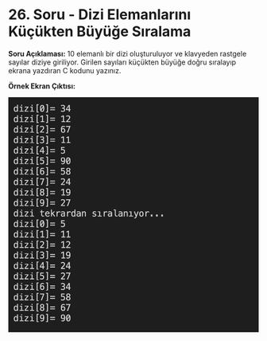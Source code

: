 # 26. Soru -  Dizi Elemanlarını Küçükten Büyüğe Sıralama

**Soru Açıklaması:**
10 elemanlı bir dizi oluşturuluyor ve klavyeden rastgele sayılar diziye giriliyor.
Girilen sayıları küçükten büyüğe doğru sıralayıp ekrana yazdıran C kodunu yazınız.

**Örnek Ekran Çıktısı:** 

![alt text](../Ekran-Çıktıları/Ekran-Resmi_26.png)
